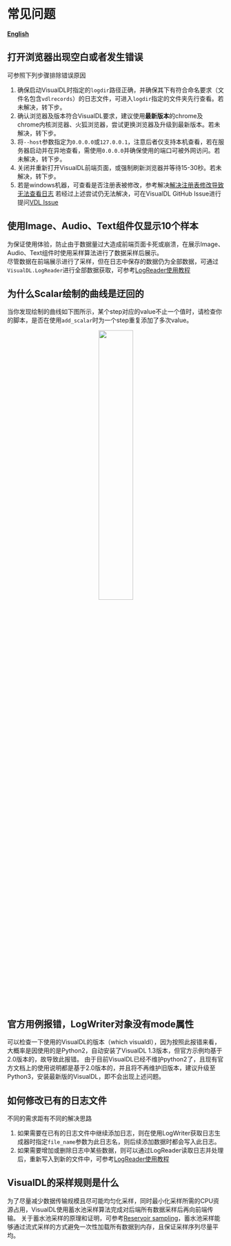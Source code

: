 # 常见问题

 [**English**](./faq_EN.md)

## 打开浏览器出现空白或者发生错误
可参照下列步骤排除错误原因
1. 确保启动VisualDL时指定的`logdir`路径正确，并确保其下有符合命名要求（文件名包含`vdlrecords`）的日志文件，可进入`logdir`指定的文件夹先行查看。若未解决，转下步。
2. 确认浏览器及版本符合VisualDL要求，建议使用**最新版本**的chrome及chrome内核浏览器、火狐浏览器，尝试更换浏览器及升级到最新版本。若未解决，转下步。
3. 将`--host`参数指定为`0.0.0.0`或`127.0.0.1`，注意后者仅支持本机查看，若在服务器启动并在异地查看，需使用`0.0.0.0`并确保使用的端口可被外网访问。若未解决，转下步。
4. 关闭并重新打开VisualDL前端页面，或强制刷新浏览器并等待15-30秒。若未解决，转下步。
5. 若是windows机器，可查看是否注册表被修改，参考解决[解决注册表修改导致无法查看日志](https://github.com/PaddlePaddle/VisualDL/issues/834)
若经过上述尝试仍无法解决，可在VisualDL GitHub Issue进行提问[VDL Issue](https://github.com/PaddlePaddle/VisualDL/issues)

## 使用Image、Audio、Text组件仅显示10个样本
为保证使用体验，防止由于数据量过大造成前端页面卡死或崩溃，在展示Image、Audio、Text组件时使用采样算法进行了数据采样后展示。  
尽管数据在前端展示进行了采样，但在日志中保存的数据仍为全部数据，可通过`VisualDL.LogReader`进行全部数据获取，可参考[LogReader使用教程](./components#LogReader)

## 为什么Scalar绘制的曲线是迂回的
当你发现绘制的曲线如下图所示，某个step对应的value不止一个值时，请检查你的脚本，是否在使用`add_scalar`时为一个step重复添加了多次value。
<p align="center">
    <img src="https://user-images.githubusercontent.com/28444161/99496785-de44d280-29af-11eb-8fbd-ebc7a4919f2f.png" width="40%"/>
</p>


## 官方用例报错，LogWriter对象没有mode属性

可以检查一下使用的VisualDL的版本（which visualdl），因为按照此报错来看，大概率是因使用的是Python2，自动安装了VisualDL 1.3版本，但官方示例均基于2.0版本的，故导致此报错。
由于目前VisualDL已经不维护python2了，且现有官方文档上的使用说明都是基于2.0版本的，并且将不再维护旧版本，建议升级至Python3，安装最新版的VisualDL，即不会出现上述问题。


## 如何修改已有的日志文件

不同的需求距有不同的解决思路
1. 如果需要在已有的日志文件中继续添加日志，则在使用LogWriter获取日志生成器时指定`file_name`参数为此日志名，则后续添加数据时都会写入此日志。
2. 如果需要增加或删除日志中某些数据，则可以通过LogReader读取日志并处理后，重新写入到新的文件中，可参考[LogReader使用教程](./components#LogReader)


## VisualDL的采样规则是什么
为了尽量减少数据传输规模且尽可能均匀化采样，同时最小化采样所需的CPU资源占用，VisualDL使用蓄水池采样算法完成对后端所有数据采样后再向前端传输。
关于蓄水池采样的原理和证明，可参考[Reservoir sampling](https://en.wikipedia.org/wiki/Reservoir_sampling)，蓄水池采样能够通过流式采样的方式避免一次性加载所有数据到内存，且保证采样序列尽量平均。
